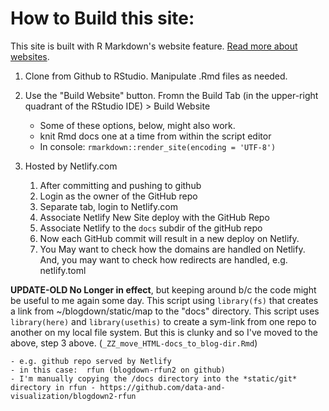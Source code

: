 # How to Build this site:

This site is built with R Markdown's website feature.  [Read more about websites](http://rmarkdown.rstudio.com/lesson-13.html).

1. Clone from Github to RStudio.  Manipulate .Rmd files as needed.

2. Use the "Build Website" button.  Fromn the Build Tab (in the upper-right quadrant of the RStudio IDE) > Build Website

    - Some of these options, below, might also work.
    - knit Rmd docs one at a time from within the script editor
    - In console:  `rmarkdown::render_site(encoding = 'UTF-8')`
    
3. Hosted by Netlify.com

    1. After committing and pushing to github
    1. Login as the owner of the GitHub repo
    1. Separate tab, login to Netlify.com
    1. Associate Netlify New Site deploy with the GitHub Repo
    1. Associate Netlify to the `docs` subdir of the gitHub repo
    1. Now each GitHub commit will result in a new deploy on Netlify.
    1. You May want to check how the domains are handled on Netlify.  And, you may want to check how redirects are handled, e.g. netlify.toml


**UPDATE-OLD  No Longer in effect**, but keeping around b/c the code might be useful to me again some day.  This script using `library(fs)` that creates a link from  ~/blogdown/static/map  to the "docs" directory.  This script uses `library(here)` and `library(usethis)` to create a sym-link from one repo to another on my local file system.  But this is clunky and so I've moved to the above, step 3 above. (`_ZZ_move_HTML-docs_to_blog-dir.Rmd`) 

    - e.g. github repo served by Netlify
    - in this case:  rfun (blogdown-rfun2 on github)
    - I'm manually copying the /docs directory into the *static/git* directory in rfun - https://github.com/data-and-visualization/blogdown2-rfun